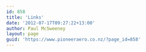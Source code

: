 ```yaml
---
id: 858
title: 'Links'
date: '2012-07-17T09:27:22+13:00'
author: Paul McSweeney
layout: page
guid: 'https://www.pioneeraero.co.nz/?page_id=858'
---
```

